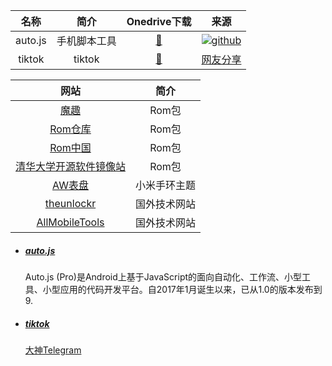 |  名称   |     简介     |                         Onedrive下载                         |                             来源                             |
| :-----: | :----------: | :----------------------------------------------------------: | :----------------------------------------------------------: |
| auto.js | 手机脚本工具 | [🔰](https://tny6h-my.sharepoint.com/:u:/g/personal/jinmingyang_tny6h_onmicrosoft_com/EcIH3jZTIhxBr9cHsdIfOGEBQ1peRRZ4NvJm7n7Hi4D7TQ?e=Ybk6iF) | [![github](https://gcore.jsdelivr.net/gh/fack058/PicGo/gitbook-wodediannao/g.png)](https://github.com/hyb1996/Auto.js) |
| tiktok  |    tiktok    | [🔰](https://tny6h-my.sharepoint.com/:u:/g/personal/jinmingyang_tny6h_onmicrosoft_com/EUKq_VYKOJtAt-x6xoHXgZ4B1FIm47cGUul-QaMh8bVTIA?e=VknvB9) | [网友分享](https://www.mediafire.com/file/thohv1m768fj8md/TikTok_25.9.4.apk/file) |

|                             网站                             |     简介     |
| :----------------------------------------------------------: | :----------: |
|    [魔趣](https://sourceforge.net/projects/mokee/files/)     |    Rom包     |
|               [Rom仓库](https://www.romck.cn/)               |    Rom包     |
|              [Rom中国](https://www.cnroms.com/)              |    Rom包     |
| [ 清华大学开源软件镜像站](https://mirrors.tuna.tsinghua.edu.cn/) |    Rom包     |
|   [AW表盘](https://amazfitwatchfaces.com/mi-band-6/fresh)    | 小米手环主题 |
|      [theunlockr](https://theunlockr.com/latest-tech/)       | 国外技术网站 |
|       [AllMobileTools](https://www.allmobitools.com/)        | 国外技术网站 |

- ##### [auto.js](https://github.com/hyb1996/Auto.js)

  Auto.js (Pro)是Android上基于JavaScript的面向自动化、工作流、小型工具、小型应用的代码开发平台。自2017年1月诞生以来，已从1.0的版本发布到9.
  
- ##### [tiktok](https://tny6h-my.sharepoint.com/:u:/g/personal/jinmingyang_tny6h_onmicrosoft_com/EUKq_VYKOJtAt-x6xoHXgZ4B1FIm47cGUul-QaMh8bVTIA?e=VknvB9)

  [大神Telegram](https://www.youtube.com/redirect?event=video_description&redir_token=QUFFLUhqa0Jhb3NkZzdyU3Z2dU9lX1Fwa0l3SXBLLWVjd3xBQ3Jtc0tuYlhQYXJ1UG53OUhLaXNLVzZOS3U1U19vSUtiZ0s5VkM1RUx4X3BRYU5Ld19fUTNxNjVKQUhZZDhjN19tM1E0cVd5djEyY2FKcXF3T0MtaVhMT2pYd25UYnBaZ3IxUUF2Q3VfTC1neWg4b1JzTURGWQ&q=https%3A%2F%2Fwww.mediafire.com%2Ffile%2Fthohv1m768fj8md%2FTikTok_25.9.4.apk%2Ffile&v=CyYlbMxsXyI)

  

​		
